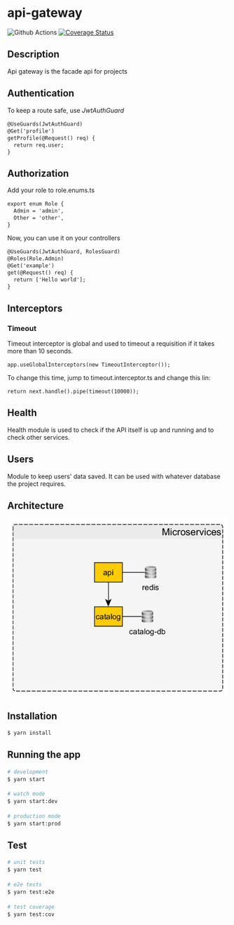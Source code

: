 # api-gateway

<a></a><img src="https://img.shields.io/github/workflow/status/poliedros/api-gateway/test%20code" alt="Github Actions" /></a>
<a>[![Coverage Status](https://coveralls.io/repos/github/poliedros/api-gateway/badge.svg?branch=main)](https://coveralls.io/github/poliedros/api-gateway?branch=main)</a>

## Description

Api gateway is the facade api for projects

## Authentication

To keep a route safe, use _JwtAuthGuard_

```
@UseGuards(JwtAuthGuard)
@Get('profile')
getProfile(@Request() req) {
  return req.user;
}
```

## Authorization

Add your role to role.enums.ts

```
export enum Role {
  Admin = 'admin',
  Other = 'other',
}
```

Now, you can use it on your controllers

```
@UseGuards(JwtAuthGuard, RolesGuard)
@Roles(Role.Admin)
@Get('example')
get(@Request() req) {
  return ['Hello world'];
}
```

## Interceptors

### Timeout

Timeout interceptor is global and used to timeout a requisition if it takes more than 10 seconds.

```
app.useGlobalInterceptors(new TimeoutInterceptor());
```

To change this time, jump to timeout.interceptor.ts and change this lin:

```
return next.handle().pipe(timeout(10000));
```

## Health

Health module is used to check if the API itself is up and running and to check other services.

## Users

Module to keep users' data saved. It can be used with whatever database the project requires.

## Architecture

![Solution architecture](/docs/assets/architecture.png 'Solution architecture')

## Installation

```bash
$ yarn install
```

## Running the app

```bash
# development
$ yarn start

# watch mode
$ yarn start:dev

# production mode
$ yarn start:prod
```

## Test

```bash
# unit tests
$ yarn test

# e2e tests
$ yarn test:e2e

# test coverage
$ yarn test:cov
```
